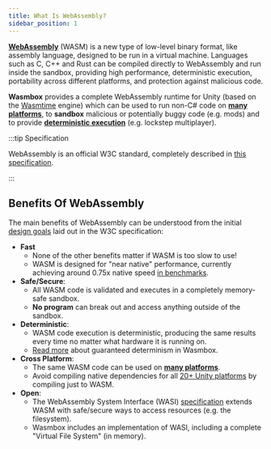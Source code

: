 ```yaml
---
title: What Is WebAssembly?
sidebar_position: 1
---
```


[**WebAssembly**](https://developer.mozilla.org/en-US/docs/WebAssembly) (WASM) is a new type of low-level binary format, like assembly language, designed to be run in a virtual machine. Languages such as C, C++ and Rust can be compiled directly to WebAssembly and run inside the sandbox, providing high performance, deterministic execution, portability across different platforms, and protection against malicious code.

**Wasmbox** provides a complete WebAssembly runtime for Unity (based on the [Wasmtime](https://wasmtime.dev/) engine) which can be used to run non-C# code on **[many platforms](./platforms.md)**, to **sandbox** malicious or potentially buggy code (e.g. mods) and to provide **[deterministic execution](./../advanced/determinism.md)** (e.g. lockstep multiplayer).

:::tip Specification

WebAssembly is an official W3C standard, completely described in [this specification](https://webassembly.github.io/spec/core/intro/introduction.html).

:::

## Benefits Of WebAssembly

The main benefits of WebAssembly can be understood from the initial [design goals](https://webassembly.github.io/spec/core/intro/introduction.html#design-goals) laid out in the W3C specification:

 - **Fast**
   - None of the other benefits matter if WASM is too slow to use!
   - WASM is designed for "near native" performance, currently achieving around 0.75x native speed [in benchmarks](https://programming-language-benchmarks.vercel.app/wasm-vs-csharp).
 - **Safe/Secure**:
   - All WASM code is validated and executes in a completely memory-safe sandbox.
   - **No program** can break out and access anything outside of the sandbox.
 - **Deterministic**:
   - WASM code execution is deterministic, producing the same results every time no matter what hardware it is running on.
   - [Read more](./../advanced/determinism.md) about guaranteed determinism in Wasmbox.
 - **Cross Platform**:
   - The same WASM code can be used on **[many platforms](./platforms.md)**.
   - Avoid compiling native dependencies for all [20+ Unity platforms](https://support.unity.com/hc/en-us/articles/206336795-What-platforms-are-supported-by-Unity-) by compiling just to WASM.
 - **Open**:
   - The WebAssembly System Interface (WASI) [specification](https://wasi.dev/) extends WASM with safe/secure ways to access resources (e.g. the filesystem).
   - Wasmbox includes an implementation of WASI, including a complete "Virtual File System" (in memory).